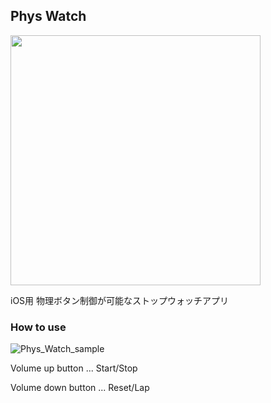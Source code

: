 ## Phys Watch

<img src="https://user-images.githubusercontent.com/39939005/108224745-92f0ba80-717e-11eb-8111-67da10d56443.png" width="400">

iOS用 物理ボタン制御が可能なストップウォッチアプリ

### How to use
![Phys_Watch_sample](https://user-images.githubusercontent.com/39939005/102949804-7fbdc780-450c-11eb-8963-0012e8b50cd9.gif)

Volume up button ... Start/Stop

Volume down button ... Reset/Lap
